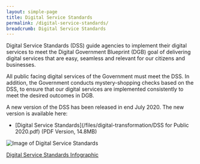 ```yaml
---
layout: simple-page
title: Digital Service Standards
permalink: /digital-service-standards/
breadcrumb: Digital Service Standards
---
```

Digital Service Standards (DSS) guide agencies to implement their digital services to meet the Digital Government Blueprint (DGB) goal of delivering digital services that are easy, seamless and relevant for our citizens and businesses.

All public facing digital services of the Government must meet the DSS. In addition, the Government conducts mystery-shopping checks based on the DSS, to ensure that our digital services are implemented consistently to meet the desired outcomes in DGB.

A new version of the DSS has been released in end July 2020.  The new version is available here: 

- [Digital Service Standards](/files/digital-transformation/DSS for Public 2020.pdf) (PDF Version, 14.8MB)




![Image of Digital Service Standards]({{site.baseurl}}/images/digital-transformation/GovTech_DSS_Summary_Infographic_Ver3.1_ip03_021018.png)

[Digital Service Standards Infographic](/files/digital-transformation/GovTech_DSS_Summary_Infographic_2Oct2018.pdf)	


